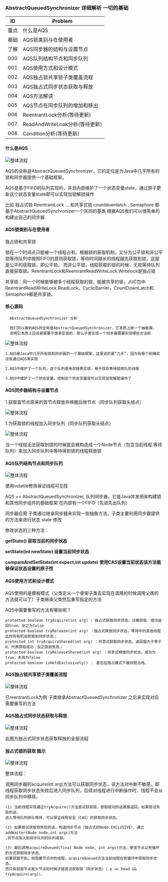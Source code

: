 ### AbstractQueuedSynchronizer 详细解析 一切的基础 

| ID | Problem  |
| --- | ---   |
| 重点 |什么是AQS|
| 基础 |AQS锁类别与在使用者|
| 了解 |AQS同步器的结构与设置节点||
| 000 |AQS队列结构节点和同步队列|
| 001 |AQS使用方式和设计模式|
| 002 |AQS独占锁共享锁子类覆盖流程|
| 003 |AQS独占式同步状态获取与释放|
| 004 |AQS方法解读|
| 005 |AQS节点在同步队列的增加和移出|
| 006 |ReentrantLock分析(等待更新)|
| 007 |ReadAndWriteLoak分析(等待更新)|
| 008 |Condition分析(等待更新)|


#### 什么是AQS

![整体流程](https://raw.githubusercontent.com/qiurunze123/imageall/master/aqs0.png)

AQS的全称是AbstractQueuedSynchronizer，它的定位是为Java中几乎所有的锁和同步器提供一个基础框架。

AQS是基于FIFO的队列实现的，并且内部维护了一个状态变量state，通过原子更新这个状态变量state即可以实现加锁解锁操作

比如 独占式锁 ReentrantLock ....和共享式锁 countdownlatch , Semaphore 都基于AbstractQueuedSynchronizer一个共同的基类
根据AQS我们可以很简单的构建出自己的同步器

#### AQS锁类别与在使用者 

独占锁和共享锁

锁在一个时间点只能被一个线程占有。根据锁的获取机制，又分为公平锁和非公平锁等待队列中按照FIFO的原则获取锁，等待时间越长的线程越先获取到锁，这就是公平的获取锁，即公平锁。
而非公平锁，线程获取的锁的时候，无视等待队列直接获取锁。ReentrantLock和ReentrantReadWriteLock.Writelock是独占锁

共享锁：同一个时候能够被多个线程获取的锁，能被共享的锁。JUC包中ReentrantReadWriteLock.ReadLock，CyclicBarrier，CountDownLatch和Semaphore都是共享锁。

#### 核心源码

      AbstractQueuedSynchronizer 分析
      
      我们可以看到AQS的全称是AbstractQueuedSynchronizer，它本质上是一个抽象类，
      说明它本质上应该是需要子类来实现的，那么子类实现一个同步器需要实现哪些方法呢

![整体流程](https://raw.githubusercontent.com/qiurunze123/imageall/master/threadsafe11.png)

    1.AQS是Java中几乎所有锁和同步器的一个基础框架，这里说的是“几乎”，因为有极个别确实没有通过AQS来实现
    
    2.AQS中维护了一个队列，这个队列使用双链表实现，用于保存等待锁排队的线程
    
    3.AQS中维护了一个状态变量，控制这个状态变量就可以实现加锁解锁操作了


#### AQS同步器结构与设置节点 

1.获取首节点原来的首节点释放并唤醒后继节点（同步队列获取头结点）

![整体流程](https://raw.githubusercontent.com/qiurunze123/imageall/master/aqs5.png)

1.为获取锁的线程加入同步队列（同步队列获取头结点）

![整体流程](https://raw.githubusercontent.com/qiurunze123/imageall/master/aqs6.png)

当一个线程无法获取到锁的时候就会被构造成一个Node节点（包含当前线程.等待队列）来加入同步队列中等待得到锁的线程释放锁
#### AQS队列结构节点和同步队列 

![整体流程](https://raw.githubusercontent.com/qiurunze123/imageall/master/aqs1.png)

使用volatile修饰保证线程可见性

AQS == AbstractQueuedSynchronizer, 队列同步器，它是Java并发用来构建锁和其他同步组件的基础框架 在内部有一个FIFO（先进先出队列）

同步器应用 子类通过继承同步器来实现一些抽象方法，子类主要利用同步器提供的方法来进行状态 state 修改

修改状态的三种方法：

**getState() 获取当前的同步状态**

**setState(int newState) 设置当前同步状态**

**compareAndSetState(int expect,int update) 使用CAS设置当前状态该方法能够保证状态设置的原子性**

#### AQS使用方式和设计模式 

AQS使用的是模板模式（父类定义一个骨架子类去实现在调用的时候调用父类的方法就可以了）子类继承父类然后重写指定的方法

AQS中需要重写的方法有哪些呢？

    protected boolean tryAcquire(int arg) : 独占式获取同步状态，试着获取，成功返回true，反之为false
    protected boolean tryRelease(int arg) ：独占式释放同步状态，等待中的其他线程此时将有机会获取到同步状态；
    protected int tryAcquireShared(int arg) ：共享式获取同步状态，返回值大于等于0，代表获取成功；反之获取失败；
    protected boolean tryReleaseShared(int arg) ：共享式释放同步状态，成功为true，失败为false
    protected boolean isHeldExclusively() ： 是否在独占模式下被线程占用。
 
#### AQS独占锁共享锁子类覆盖流程

![整体流程](https://raw.githubusercontent.com/qiurunze123/imageall/master/aqs2.png)

已reentrantLock为例 子类继承AbstractQueuedSynchronizer 之后来实现对应需要重写的方法

#### AQS独占式同步状态获取与释放

![整体流程](https://raw.githubusercontent.com/qiurunze123/imageall/master/aqs4.png)

此图为独占式同步状态获取释放的全部流程 

#### 独占式锁的获取 图示 

![整体流程](https://raw.githubusercontent.com/qiurunze123/imageall/master/aqs7.png)

整体流程： 

调用同步器的acquire(int arg)方法可以获取同步状态，该方法对中断不敏感，即线程获取同步状态失败后进入同步队列，后续对线程进行中断操作时，线程不会从同步队列中移除。

    (1) 当前线程实现通过tryAcquire()方法尝试获取锁，获取成功的话直接返回，如果尝试失败的话，
    进入等待队列排队等待，可以保证线程安全（CAS）的获取同步状态。

    (2) 如果尝试获取锁失败的话，构造同步节点（独占式的Node.EXCLUSIVE），通过addWaiter(Node node,int args)方法
    ,将节点加入到同步队列的队列尾部。

    (3) 最后调用acquireQueued(final Node node, int args)方法，使该节点以死循环的方式获取同步状态，
    如果获取不到，则阻塞节点中的线程。acquireQueued方法当前线程在死循环中获取同步状态，
    而只有前驱节点是头节点的时候才能尝试获取锁（同步状态）（ p == head && tryAcquire(arg)）。
